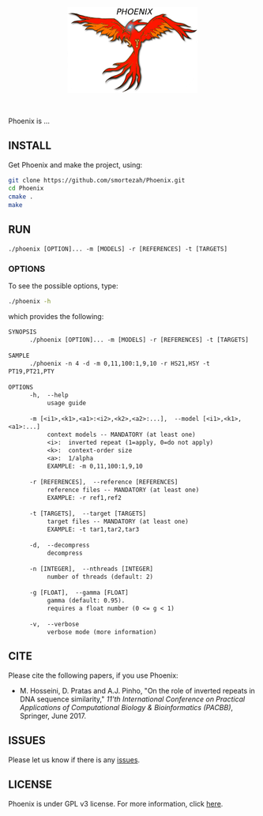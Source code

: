 <p align="center"><img src="img/logo.png" alt="Phoenix" width="264" border="0" /></p>
<br>

Phoenix is ...

## INSTALL
Get Phoenix and make the project, using:
```bash
git clone https://github.com/smortezah/Phoenix.git
cd Phoenix
cmake .
make
```


## RUN
```commandline
./phoenix [OPTION]... -m [MODELS] -r [REFERENCES] -t [TARGETS]
```


### OPTIONS
To see the possible options, type:
```bash
./phoenix -h
```
which provides the following:
```
SYNOPSIS
      ./phoenix [OPTION]... -m [MODELS] -r [REFERENCES] -t [TARGETS]

SAMPLE
      ./phoenix -n 4 -d -m 0,11,100:1,9,10 -r HS21,HSY -t PT19,PT21,PTY

OPTIONS
      -h,  --help
           usage guide

      -m [<i1>,<k1>,<a1>:<i2>,<k2>,<a2>:...],  --model [<i1>,<k1>,<a1>:...]
           context models -- MANDATORY (at least one)
           <i>:  inverted repeat (1=apply, 0=do not apply)
           <k>:  context-order size
           <a>:  1/alpha
           EXAMPLE: -m 0,11,100:1,9,10

      -r [REFERENCES],  --reference [REFERENCES]
           reference files -- MANDATORY (at least one)
           EXAMPLE: -r ref1,ref2

      -t [TARGETS],  --target [TARGETS]
           target files -- MANDATORY (at least one)
           EXAMPLE: -t tar1,tar2,tar3

      -d,  --decompress
           decompress

      -n [INTEGER],  --nthreads [INTEGER]
           number of threads (default: 2)

      -g [FLOAT],  --gamma [FLOAT]
           gamma (default: 0.95).
           requires a float number (0 <= g < 1)

      -v,  --verbose
           verbose mode (more information)
```


## CITE
Please cite the following papers, if you use Phoenix:
* M. Hosseini, D. Pratas and A.J. Pinho, "On the role of inverted repeats in DNA sequence similarity," *11'th International Conference on Practical Applications of Computational Biology & Bioinformatics (PACBB)*, Springer, June 2017.


## ISSUES
Please let us know if there is any [issues](https://github.com/smortezah/Phoenix/issues).


## LICENSE
Phoenix is under GPL v3 license. For more information, click 
[here](http://www.gnu.org/licenses/gpl-3.0.html).
